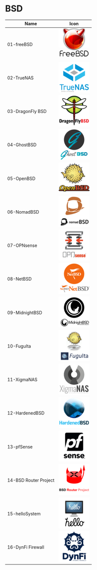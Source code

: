 # BSD
Name|Icon
--|--
01-freeBSD|<img src="01-freeBSD.png" width="100px">
02-TrueNAS|<img src="02-TrueNAS.png" width="100px">
03-DragonFly BSD|<img src="03-DragonFly_BSD.png" width="100px">
04-GhostBSD|<img src="04-GhostBSD.png" width="100px">
05-OpenBSD|<img src="05-OpenBSD.png" width="100px">
06-NomadBSD|<img src="06-NomadBSD.png" width="100px">
07-OPNsense|<img src="07-OPNsense.png" width="100px">
08-NetBSD|<img src="08-NetBSD.png" width="100px">
09-MidnightBSD|<img src="09-MidnightBSD.png" width="100px">
10-FuguIta|<img src="10-FuguIta.png" width="100px">
11-XigmaNAS|<img src="11-XigmaNAS.png" width="100px">
12-HardenedBSD|<img src="12-HardenedBSD.png" width="100px">
13-pfSense|<img src="13-pfSense.png" width="100px">
14-BSD Router Project|<img src="14-BSD_Router_Project.png" width="100px">
15-helloSystem|<img src="15-helloSystem.png" width="100px">
16-DynFi Firewall|<img src="16-DynFi_Firewall.png" width="100px">
